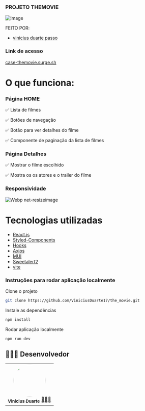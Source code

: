 ### PROJETO THEMOVIE


![image](https://user-images.githubusercontent.com/92999708/193457039-d446494b-a6c2-4ed4-bcbf-bf1c64676858.png)

FEITO POR: 
- [vinicius duarte passo](https://github.com/ViniciusDuarte17)

### Link de acesso 

<a href="https://the-movie-eight.vercel.app/" target="_blank">case-themovie.surge.sh</a>

# O que funciona:
### Página HOME
✅ Lista de filmes

✅ Botões de navegação


✅ Botão para ver detalhes do filme

✅ Componente de paginação da lista de filmes

### Página Detalhes
✅ Mostrar o filme escolhido

✅ Mostra os os atores e o trailer do filme


### Responsividade
![Webp net-resizeimage](https://user-images.githubusercontent.com/61671015/165351130-75ee1f02-d272-483f-aa5b-cbf57dc120c2.png)



# Tecnologias utilizadas

- [React.js](https://pt-br.reactjs.org/docs/getting-started.html)
- [Styled-Components](https://styled-components.com/docs)
- [Hooks](https://pt-br.reactjs.org/docs/hooks-intro.html)
- [Axios](https://axios-http.com/ptbr/docs/intro)
- [MUI](https://mui.com/pt/)
- [Sweetalert2](https://sweetalert2.github.io)
- [vite](https://vitejs.devas/)


### Instruções para rodar aplicação localmente
 
 Clone o projeto

```bash
git clone https://github.com/ViniciusDuarte17/the_movie.git
```
Instale as dependências

```bash
npm install
```
Rodar aplicação localmente
```
npm run dev 
```

<h2 >👷🏻‍♂ Desenvolvedor</h2>
<table> 
<tr>
  <td align="center"><a href="https://github.com/ViniciusDuarte17"><img style="border-radius: 50%" src="https://user-images.githubusercontent.com/92999708/210431021-9923435c-eefe-4757-b8e2-e441910a4e88.png" width="100px" alt=""/>
 <br />
 <sub><b>Vinicius Duarte</b></sub></a> <a href="https://github.com/ViniciusDuarte17">👩🏻‍💻</a></td>
 </tr>
</table>
